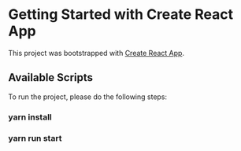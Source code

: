 # Getting Started with Create React App

This project was bootstrapped with [Create React App](https://github.com/facebook/create-react-app).

## Available Scripts

To run the project, please do the following steps:

### yarn install
### yarn run start



